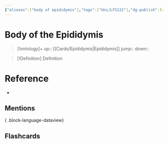 ```yaml
---
{"aliases":["body of epididymis"],"tags":["Uni/LFS122"],"dg-publish":true,"permalink":"/cards/body-of-the-epididymis/","dgPassFrontmatter":true}
---
```


# Body of the Epididymis

> [!ontology]+
> up:: [[Cards/Epididymis\|Epididymis]]
> jump:: 
> down:: 

> [!Definition] Definition

# Reference

- 

## Mentions


{ .block-language-dataview}

## Flashcards